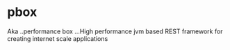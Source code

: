 # pbox
Aka ..performance box ...High performance jvm based REST framework for creating internet scale applications  
